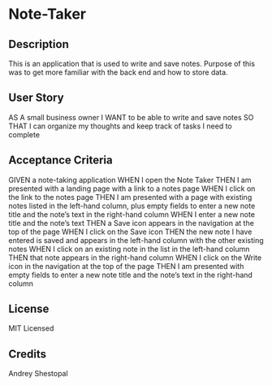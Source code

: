 # Note-Taker




## Description
This is an application that is used to write and save notes. Purpose of this was to get more familiar with the back end 
and how to store data.



## User Story

AS A small business owner
I WANT to be able to write and save notes
SO THAT I can organize my thoughts and keep track of tasks I need to complete




## Acceptance Criteria

GIVEN a note-taking application
WHEN I open the Note Taker
THEN I am presented with a landing page with a link to a notes page
WHEN I click on the link to the notes page
THEN I am presented with a page with existing notes listed in the left-hand column, plus empty fields to enter a new note title and the note’s text in the right-hand column
WHEN I enter a new note title and the note’s text
THEN a Save icon appears in the navigation at the top of the page
WHEN I click on the Save icon
THEN the new note I have entered is saved and appears in the left-hand column with the other existing notes
WHEN I click on an existing note in the list in the left-hand column
THEN that note appears in the right-hand column
WHEN I click on the Write icon in the navigation at the top of the page
THEN I am presented with empty fields to enter a new note title and the note’s text in the right-hand column




## License
MIT Licensed


## Credits
Andrey Shestopal
